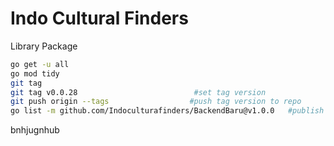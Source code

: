 # Indo Cultural Finders

Library Package

```sh
go get -u all
go mod tidy
git tag
git tag v0.0.28                          #set tag version
git push origin --tags                  #push tag version to repo
go list -m github.com/Indoculturafinders/BackendBaru@v1.0.0   #publish to pkg dev, replace ORG/URL with your repo URL
```

bnhjugnhub
